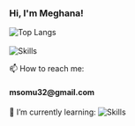 ### Hi, I'm Meghana!

<!--msomu07/msomu07** is a ✨ _special_ ✨ repository because its `README.md` (this file) appears on your GitHub profile.-->

![Top Langs](https://github-readme-stats.vercel.app/api/top-langs/?username=msomu07)
<br>
<br>
![Skills](https://skillicons.dev/icons?i=java,html,css,js,py,sql)

📫 How to reach me:
<h4 href="mailto:msomu32@gmail.com">msomu32@gmail.com</h4>

🌱 I’m currently learning:
![Skills](https://skillicons.dev/icons?i=py)

<!-- 🔭 I’m currently working on ...
- 🌱 I’m currently learning ...
- 👯 I’m looking to collaborate on ...
- 🤔 I’m looking for help with ...
- 💬 Ask me about ...
- 📫 How to reach me: ...
- 😄 Pronouns: ...
- ⚡ Fun fact: ...
-->
